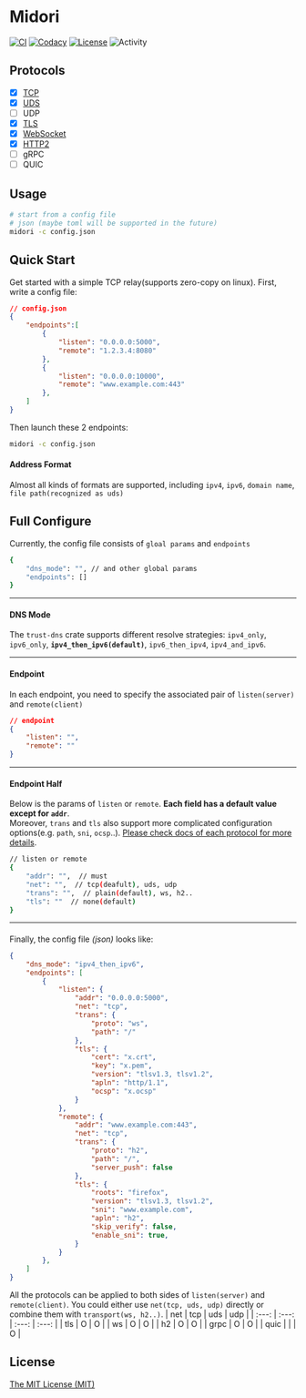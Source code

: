 # Midori

[![CI][ci-badge]][ci-url]
[![Codacy][codacy-badge]][codacy-url]
[![License][mit-badge]][mit-url]
![Activity][activity-img]

[ci-badge]: https://github.com/zephyrchien/midori/workflows/ci/badge.svg
[ci-url]: https://github.com/zephyrchien/midori/actions

[codacy-badge]: https://app.codacy.com/project/badge/Grade/908ed7e0dd5f4bec8984856931021165
[codacy-url]: https://www.codacy.com/gh/zephyrchien/midori/dashboard?utm_source=github.com&amp;utm_medium=referral&amp;utm_content=zephyrchien/midori&amp;utm_campaign=Badge_Grade

[mit-badge]: https://img.shields.io/badge/license-MIT-blue.svg
[mit-url]: https://github.com/zephyrchien/midori/blob/master/LICENSE

[activity-img]: https://img.shields.io/github/commit-activity/m/zephyrchien/midori?color=green&label=commit

## Protocols
- [x] [TCP][tcp-doc-url]
- [x] [UDS][uds-doc-url]
- [ ] UDP
- [x] [TLS][tls-doc-url]
- [x] [WebSocket][ws-doc-url]
- [x] [HTTP2][h2-doc-url]
- [ ] gRPC
- [ ] QUIC

[doc-url]: https://github.com/zephyrchien/midori/tree/master/src

[tcp-doc-url]: https://github.com/zephyrchien/midori/blob/master/docs/tcp.md

[uds-doc-url]: https://github.com/zephyrchien/midori/blob/master/docs/uds.md

[tls-doc-url]: https://github.com/zephyrchien/midori/blob/master/docs/tls.md

[ws-doc-url]: https://github.com/zephyrchien/midori/blob/master/docs/ws.md

[h2-doc-url]: https://github.com/zephyrchien/midori/blob/master/docs/h2.md

## Usage
```bash
# start from a config file
# json (maybe toml will be supported in the future)
midori -c config.json
```

## Quick Start
Get started with a simple TCP relay(supports zero-copy on linux). First, write a config file:
```json
// config.json
{
    "endpoints":[
        {
            "listen": "0.0.0.0:5000",
            "remote": "1.2.3.4:8080"
        },
        {
            "listen": "0.0.0.0:10000",
            "remote": "www.example.com:443"
        },
    ]
}
```

Then launch these 2 endpoints:
```bash
midori -c config.json
```

#### Address Format
Almost all kinds of formats are supported, including `ipv4`, `ipv6`, `domain name`, `file path(recognized as uds)`

## Full Configure

Currently, the config file consists of `gloal params` and `endpoints`
```bash
{
    "dns_mode": "", // and other global params
    "endpoints": []
}
```

---
#### DNS Mode
The `trust-dns` crate supports different resolve strategies: `ipv4_only`, `ipv6_only`, **`ipv4_then_ipv6(default)`**, `ipv6_then_ipv4`, `ipv4_and_ipv6`.

---
#### Endpoint
In each endpoint, you need to specify the associated pair of `listen(server)` and `remote(client)`
```json
// endpoint
{
    "listen": "",
    "remote": ""
}
```

---
#### Endpoint Half
Below is the params of `listen` or `remote`. **Each field has a default value except for `addr`**. <br>
Moreover, `trans` and `tls` also support more complicated configuration options(e.g. `path`, `sni`, `ocsp`..). [Please check docs of each protocol for more details][doc-url].
```bash
// listen or remote
{
    "addr": "",  // must
    "net": "",  // tcp(deafult), uds, udp
    "trans": "",  // plain(default), ws, h2..
    "tls": ""  // none(default)
}
```

---
#### 
Finally, the config file *(json)* looks like:
```json
{
    "dns_mode": "ipv4_then_ipv6",
    "endpoints": [
        {
            "listen": {
                "addr": "0.0.0.0:5000",
                "net": "tcp",
                "trans": {
                    "proto": "ws",
                    "path": "/"
                },
                "tls": {
                    "cert": "x.crt",
                    "key": "x.pem",
                    "version": "tlsv1.3, tlsv1.2",
                    "apln": "http/1.1",
                    "ocsp": "x.ocsp"
                }
            },
            "remote": {
                "addr": "www.example.com:443",
                "net": "tcp",
                "trans": {
                    "proto": "h2",
                    "path": "/",
                    "server_push": false
                },
                "tls": {
                    "roots": "firefox",
                    "version": "tlsv1.3, tlsv1.2",
                    "sni": "www.example.com",
                    "apln": "h2",
                    "skip_verify": false,
                    "enable_sni": true,
                }
            }
        },
    ]
}
```

All the protocols can be applied to both sides of `listen(server)` and `remote(client)`. You could either use `net(tcp, uds, udp)` directly or combine them with `transport(ws, h2..)`.
| net | tcp | uds | udp |
| :---: | :---: | :---: | :---: |
| tls | O | O |
| ws | O | O |
| h2 | O | O |
| grpc | O | O |
| quic | | | O |

## License
[The MIT License (MIT)](https://github.com/zephyrchien/midori/blob/master/LICENSE)
